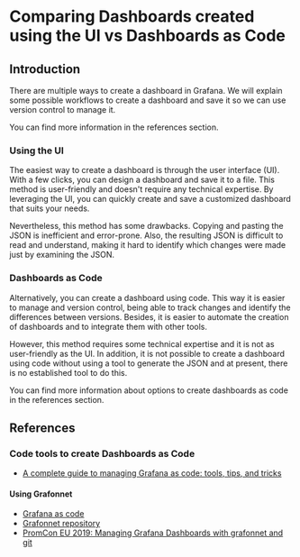 # Comparing Dashboards created using the UI vs Dashboards as Code 

## Introduction

There are multiple ways to create a dashboard in Grafana. We will explain some possible workflows to create a dashboard and save it so we can use version control to manage it.

You can find more information in the references section. 

### Using the UI

The easiest way to create a dashboard is through the user interface (UI). With a few clicks, you can design a dashboard and save it to a file. This method is user-friendly and doesn't require any technical expertise. By leveraging the UI, you can quickly create and save a customized dashboard that suits your needs.

Nevertheless, this method has some drawbacks. Copying and pasting the JSON is inefficient and error-prone. Also, the resulting JSON  is difficult to read and understand, making it hard to identify which changes were made just by examining the JSON.

### Dashboards as Code

Alternatively, you can create a dashboard using code. This way it is easier to manage and version control, being able to track changes and identify the differences between versions. Besides, it is easier to automate the creation of dashboards and to integrate them with other tools.

However, this method requires some technical expertise and it is not as user-friendly as the UI. In addition, it is not possible to create a dashboard using code without using a tool to generate the JSON and at present, there is no established tool to do this.

You can find more information about options to create dashboards as code in the references section.

## References

### Code tools to create Dashboards as Code 
- [A complete guide to managing Grafana as code: tools, tips, and tricks](https://grafana.com/blog/2022/12/06/a-complete-guide-to-managing-grafana-as-code-tools-tips-and-tricks/)
#### Using Grafonnet
- [Grafana as code](https://medium.com/@tarantool/grafana-as-code-b642cac9ae75)
- [Grafonnet repository](https://github.com/grafana/grafonnet-lib)
- [PromCon EU 2019: Managing Grafana Dashboards with grafonnet and git](https://www.youtube.com/watch?v=kV3Ua6guynI&ab_channel=PrometheusMonitoring)
